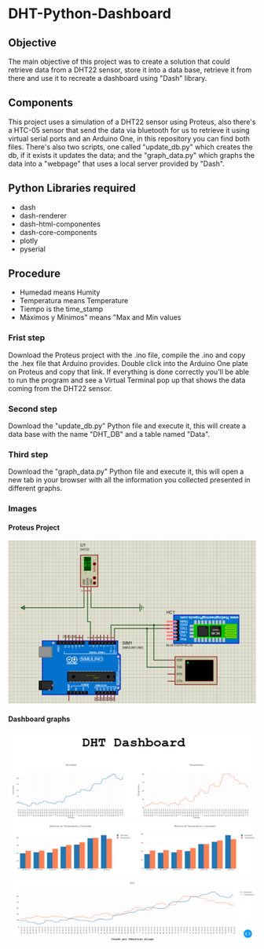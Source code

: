 # DHT-Python-Dashboard
## Objective
The main objective of this project was to create a solution that could retrieve data from a DHT22 sensor, store it into a data base, retrieve it from there and use it to recreate a dashboard using "Dash" library. 
## Components 
This project uses a simulation of a DHT22 sensor using Proteus, also there's a HTC-05 sensor that send the data via bluetooth for us to retrieve it using virtual serial ports and an Arduino One, in this repository you can find both files. There's also two scripts, one called "update_db.py" which creates the db, if it exists it updates the data; and the "graph_data.py" which graphs the data into a "webpage" that uses a local server provided by "Dash". 

## Python Libraries required 
* dash
* dash-renderer 
* dash-html-componentes 
* dash-core-components 
* plotly
* pyserial 

## Procedure
* Humedad means Humity
* Temperatura means Temperature
* Tiempo is the time_stamp
* Máximos y Mínimos" means "Max and Min values 

### Frist step 
Download the Proteus project with the .ino file, compile the .ino and copy the .hex file that Arduino provides. Double click into the Arduino One plate on Proteus and copy that link. If everything is done correctly you'll be able to run the program and see a Virtual Terminal pop up that shows the data coming from the DHT22 sensor. 

### Second step 
Download the "update_db.py" Python file and execute it, this will create a data base with the name "DHT_DB" and a table named "Data". 

### Third step 
Download the "graph_data.py" Python file and execute it, this will open a new tab in your browser with all the information you collected presented in different graphs.


### Images 
#### Proteus Project
![Proteus project](images/sensores.png)

#### Dashboard graphs 
![Dashboard graphs](images/dash1.png)
![Dashboard graphs](images/dash2.png)
![Dashboard graphs](images/dash4.png)
